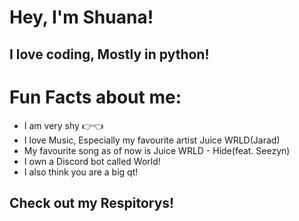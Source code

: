 # Hey, I'm Shuana!
## I love coding, Mostly in python!

# Fun Facts about me:

- I am very shy 👉👈
- I love Music, Especially my favourite artist Juice WRLD(Jarad)
- My favourite song as of now is Juice WRLD - Hide(feat. Seezyn)
- I own a Discord bot called World!
- I also think you are a big qt!

## Check out my Respitorys!
